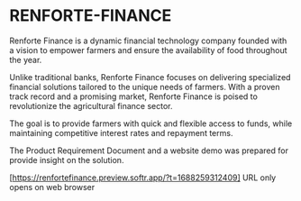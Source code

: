 # RENFORTE-FINANCE
Renforte Finance is a dynamic financial technology company founded with a vision to empower farmers and ensure the availability of food throughout the year.

Unlike traditional banks, Renforte Finance focuses on delivering specialized financial solutions tailored to the unique needs of farmers. With a proven track record and a promising market, Renforte Finance is poised to revolutionize the agricultural finance sector. 

The goal is to provide farmers with quick and flexible access to funds, while maintaining competitive interest rates and repayment terms. 

The Product Requirement Document and a website demo was prepared for provide insight on the solution.

[https://renfortefinance.preview.softr.app/?t=1688259312409]     URL only opens on web browser
